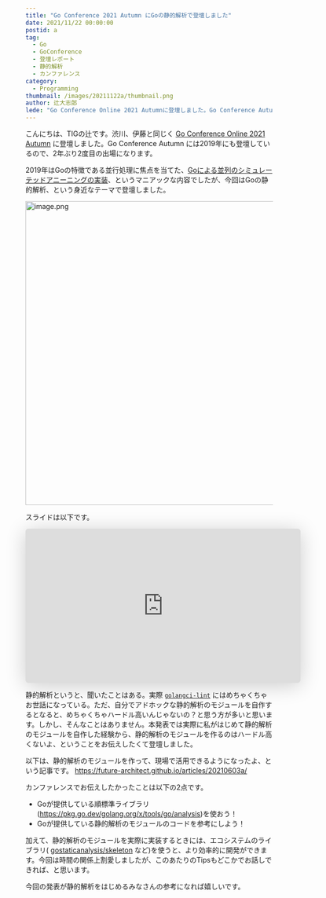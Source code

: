 ```yaml
---
title: "Go Conference 2021 Autumn にGoの静的解析で登壇しました"
date: 2021/11/22 00:00:00
postid: a
tag:
  - Go
  - GoConference
  - 登壇レポート
  - 静的解析
  - カンファレンス
category:
  - Programming
thumbnail: /images/20211122a/thumbnail.png
author: 辻大志郎
lede: "Go Conference Online 2021 Autumnに登壇しました。Go Conference Autumn には2019年にも登壇しているので、2年ぶり2度目の出場になります。2019年はGoの特徴である並行処理に焦点を当てた、Goによる並列のシミュレーテッドアニーニングの実装、というマニアックな内容でしたが、今回はGoの静的解析、という身近なテーマで登壇しました。"
---
```

こんにちは、TIGの辻です。渋川、伊藤と同じく [Go Conference Online 2021 Autumn](https://gocon.jp/2021autumn/) に登壇しました。Go Conference Autumn には2019年にも登壇しているので、2年ぶり2度目の出場になります。

2019年はGoの特徴である並行処理に焦点を当てた、[Goによる並列のシミュレーテッドアニーニングの実装](/articles/20191120/)、というマニアックな内容でしたが、今回はGoの静的解析、という身近なテーマで登壇しました。

<img src="/images/20211122a/image.png" alt="image.png" width="1200" height="619">


スライドは以下です。

<iframe class="speakerdeck-iframe" frameborder="0" src="https://speakerdeck.com/player/02845f0d6f7d43fc8a2b12b6da677c94" title="Starting static analysis with Go" allowfullscreen="true" mozallowfullscreen="true" webkitallowfullscreen="true" style="border: 0px; background: padding-box padding-box rgba(0, 0, 0, 0.1); margin: 0px; padding: 0px; border-radius: 6px; box-shadow: rgba(0, 0, 0, 0.2) 0px 5px 40px; width: 560px; height: 314px;" data-ratio="1.78343949044586"></iframe>

静的解析というと、聞いたことはある。実際 [`golangci-lint`](https://github.com/golangci/golangci-lint) にはめちゃくちゃお世話になっている。ただ、自分でアドホックな静的解析のモジュールを自作するとなると、めちゃくちゃハードル高いんじゃないの？と思う方が多いと思います。しかし、そんなことはありません。本発表では実際に私がはじめて静的解析のモジュールを自作した経験から、静的解析のモジュールを作るのはハードル高くないよ、ということをお伝えしたくて登壇しました。

以下は、静的解析のモジュールを作って、現場で活用できるようになったよ、という記事です。
https://future-architect.github.io/articles/20210603a/

カンファレンスでお伝えしたかったことは以下の2点です。

- Goが提供している順標準ライブラリ(https://pkg.go.dev/golang.org/x/tools/go/analysis)を使おう！
- Goが提供している静的解析のモジュールのコードを参考にしよう！

加えて、静的解析のモジュールを実際に実装するときには、エコシステムのライブラリ( [gostaticanalysis/skeleton](https://github.com/gostaticanalysis/skeleton) など)を使うと、より効率的に開発ができます。今回は時間の関係上割愛しましたが、このあたりのTipsもどこかでお話しできれば、と思います。

今回の発表が静的解析をはじめるみなさんの参考になれば嬉しいです。
